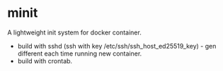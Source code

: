 # minit
A lightweight init system for docker container.
- build with sshd (ssh with key /etc/ssh/ssh_host_ed25519_key) - gen different each time running new container.
- build with crontab.
